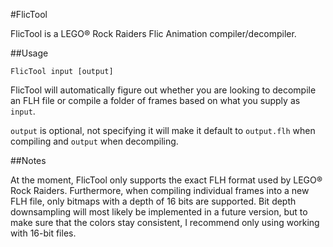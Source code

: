 #FlicTool

FlicTool is a LEGO&reg; Rock Raiders Flic Animation compiler/decompiler.

##Usage

```
FlicTool input [output]
```

FlicTool will automatically figure out whether you are looking to decompile an FLH file or compile a folder of frames based on what you supply as `input`.

`output` is optional, not specifying it will make it default to `output.flh` when compiling and `output` when decompiling.

##Notes

At the moment, FlicTool only supports the exact FLH format used by LEGO&reg; Rock Raiders. Furthermore, when compiling individual frames into a new FLH file, only bitmaps with a depth of 16 bits are supported. Bit depth downsampling will most likely be implemented in a future version, but to make sure that the colors stay consistent, I recommend only using working with 16-bit files.
